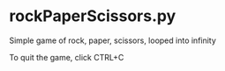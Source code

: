 # rockPaperScissors.py
Simple game of rock, paper, scissors, looped into infinity

To quit the game, click CTRL+C
